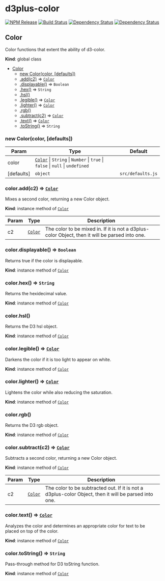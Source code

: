 # d3plus-color

[![NPM Release](http://img.shields.io/npm/v/d3plus-color.svg?style=flat-square)](https://www.npmjs.org/package/d3plus-color)
[![Build Status](https://travis-ci.org/d3plus/d3plus-color.svg?branch=master)](https://travis-ci.org/d3plus/d3plus-color)
[![Dependency Status](http://img.shields.io/david/d3plus/d3plus-color.svg?style=flat-square)](https://david-dm.org/d3plus/d3plus-color)
[![Dependency Status](http://img.shields.io/david/dev/d3plus/d3plus-color.svg?style=flat-square)](https://david-dm.org/d3plus/d3plus-color#info=devDependencies)

<a name="Color"></a>
## Color
Color functions that extent the ability of d3-color.

**Kind**: global class  

* [Color](#Color)
  * [new Color(color, [defaults])](#new_Color_new)
  * [.add(c2)](#Color+add) ⇒ <code>[Color](#Color)</code>
  * [.displayable()](#Color+displayable) ⇒ <code>Boolean</code>
  * [.hex()](#Color+hex) ⇒ <code>String</code>
  * [.hsl()](#Color+hsl)
  * [.legible()](#Color+legible) ⇒ <code>[Color](#Color)</code>
  * [.lighter()](#Color+lighter) ⇒ <code>[Color](#Color)</code>
  * [.rgb()](#Color+rgb)
  * [.subtract(c2)](#Color+subtract) ⇒ <code>[Color](#Color)</code>
  * [.text()](#Color+text) ⇒ <code>[Color](#Color)</code>
  * [.toString()](#Color+toString) ⇒ <code>String</code>

<a name="new_Color_new"></a>
### new Color(color, [defaults])

| Param | Type | Default |
| --- | --- | --- |
| color | <code>[Color](#Color)</code> &#124; <code>String</code> &#124; <code>Number</code> &#124; <code>true</code> &#124; <code>false</code> &#124; <code>null</code> &#124; <code>undefined</code> |  | 
| [defaults] | <code>object</code> | <code>src/defaults.js</code> | 

<a name="Color+add"></a>
### color.add(c2) ⇒ <code>[Color](#Color)</code>
Mixes a second color, returning a new Color object.

**Kind**: instance method of <code>[Color](#Color)</code>  

| Param | Type | Description |
| --- | --- | --- |
| c2 | <code>[Color](#Color)</code> | The color to be mixed in. If it is not a d3plus-color Object, then it will be parsed into one. |

<a name="Color+displayable"></a>
### color.displayable() ⇒ <code>Boolean</code>
Returns true if the color is displayable.

**Kind**: instance method of <code>[Color](#Color)</code>  
<a name="Color+hex"></a>
### color.hex() ⇒ <code>String</code>
Returns the hexidecimal value.

**Kind**: instance method of <code>[Color](#Color)</code>  
<a name="Color+hsl"></a>
### color.hsl()
Returns the D3 hsl object.

**Kind**: instance method of <code>[Color](#Color)</code>  
<a name="Color+legible"></a>
### color.legible() ⇒ <code>[Color](#Color)</code>
Darkens the color if it is too light to appear on white.

**Kind**: instance method of <code>[Color](#Color)</code>  
<a name="Color+lighter"></a>
### color.lighter() ⇒ <code>[Color](#Color)</code>
Lightens the color while also reducing the saturation.

**Kind**: instance method of <code>[Color](#Color)</code>  
<a name="Color+rgb"></a>
### color.rgb()
Returns the D3 rgb object.

**Kind**: instance method of <code>[Color](#Color)</code>  
<a name="Color+subtract"></a>
### color.subtract(c2) ⇒ <code>[Color](#Color)</code>
Subtracts a second color, returning a new Color object.

**Kind**: instance method of <code>[Color](#Color)</code>  

| Param | Type | Description |
| --- | --- | --- |
| c2 | <code>[Color](#Color)</code> | The color to be subtracted out. If it is not a d3plus-color Object, then it will be parsed into one. |

<a name="Color+text"></a>
### color.text() ⇒ <code>[Color](#Color)</code>
Analyzes the color and determines an appropriate color for text to be placed on top of the color.

**Kind**: instance method of <code>[Color](#Color)</code>  
<a name="Color+toString"></a>
### color.toString() ⇒ <code>String</code>
Pass-through method for D3 toString function.

**Kind**: instance method of <code>[Color](#Color)</code>  
